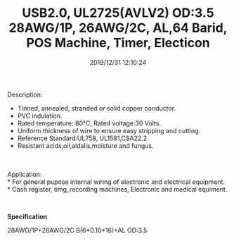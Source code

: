 ﻿---
layout: post 
title: USB2.0, UL2725(AVLV2) OD:3.5 28AWG/1P, 26AWG/2C, AL,64 Barid, POS Machine, Timer, Electicon
tags: USB2.0,cable
categories: wire-cable
overview: 28AWG/1P, 26AWG/2C, AL,64 Barid, POS Machine, Timer, Electicon
series: U20
part_number: A02725.USB2.0003
thumb_img: static/202006/203-thumb-20200629085510.jpg
small_img: static/202006/203-20200629085510.jpg
date: 2019/12/31 12:10:24
---


Description:<br />
* Tinned, annealed, stranded or solid copper conductor. <br />
* PVC indulation.<br />
* Rated temperature: 80℃, Rated voltage:30 Volts.<br />
* Uniform thickness of wire to ensure easy stripping and cutting.<br />
* Reference Standard:UL758, UL1581,CSA22.2 <br />
* Resistant acids,oil,aldalis,moisture and fungus. <br />
<br />
<br />
Application: <br />
* For general pupose internal wiring of electronic and electrical equipment.<br />
* Cash register, timg_recording machines, Electronic and medical equiment.
<p>
	<br />
</p>
<p>
	<b>Specification</b>
</p>
<p>
	28AWG/1P+28AWG/2C B(6*0.10*16)+AL OD:3.5
</p>
<p>
	<br />
</p>
